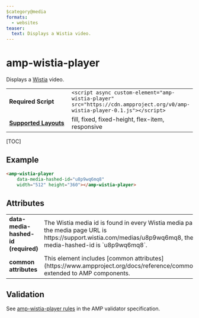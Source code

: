 ```yaml
---
$category@media
formats:
  - websites
teaser:
  text: Displays a Wistia video.
---
```

<!---
Copyright 2018 The AMP HTML Authors. All Rights Reserved.

Licensed under the Apache License, Version 2.0 (the "License");
you may not use this file except in compliance with the License.
You may obtain a copy of the License at

      http://www.apache.org/licenses/LICENSE-2.0

Unless required by applicable law or agreed to in writing, software
distributed under the License is distributed on an "AS-IS" BASIS,
WITHOUT WARRANTIES OR CONDITIONS OF ANY KIND, either express or implied.
See the License for the specific language governing permissions and
limitations under the License.
-->

# amp-wistia-player

Displays a <a href="https://wistia.com">Wistia</a> video.

<table>
  <tr>
    <td width="40%"><strong>Required Script</strong></td>
    <td><code>&lt;script async custom-element="amp-wistia-player" src="https://cdn.ampproject.org/v0/amp-wistia-player-0.1.js">&lt;/script></code></td>
  </tr>
  <tr>
    <td class="col-fourty"><strong><a href="https://www.ampproject.org/docs/guides/responsive/control_layout.html">Supported Layouts</a></strong></td>
    <td>fill, fixed, fixed-height, flex-item, responsive</td>
  </tr>
</table>

[TOC]

## Example

```html
<amp-wistia-player
    data-media-hashed-id="u8p9wq6mq8"
    width="512" height="360"></amp-wistia-player>
```

## Attributes

<table class="ad-m-table-listing">
  <tr>
    <td width="40%"><strong>data-media-hashed-id (required)</strong></td>
    <td>The Wistia media id is found in every Wistia media page URL. If the media page URL is https://support.wistia.com/medias/u8p9wq6mq8, the data-media-hashed-id is `u8p9wq6mq8`.</td>
  </tr>
  <tr>
    <td width="40%"><strong>common attributes</strong></td>
    <td>This element includes [common attributes](https://www.ampproject.org/docs/reference/common_attributes) extended to AMP components.</td>
  </tr>
</table>

## Validation

See [amp-wistia-player rules](validator-amp-wistia-player.protoascii) in the AMP validator specification.
